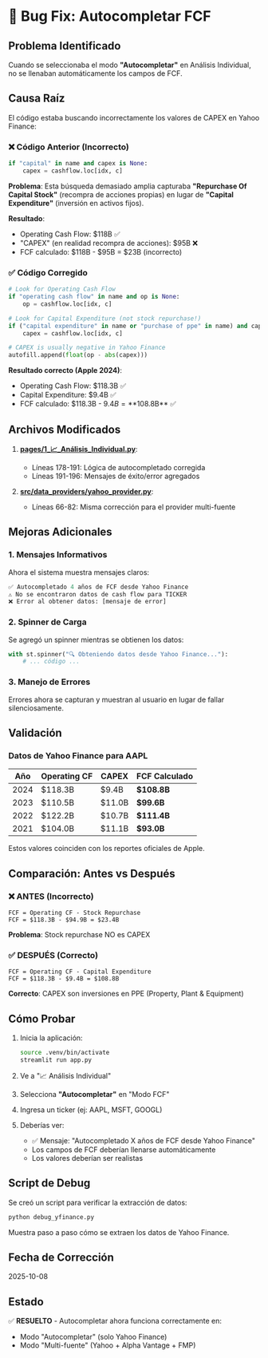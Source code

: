 # 🐛 Bug Fix: Autocompletar FCF

## Problema Identificado

Cuando se seleccionaba el modo **"Autocompletar"** en Análisis Individual, no se llenaban automáticamente los campos de FCF.

## Causa Raíz

El código estaba buscando incorrectamente los valores de CAPEX en Yahoo Finance:

### ❌ Código Anterior (Incorrecto)

```python
if "capital" in name and capex is None:
    capex = cashflow.loc[idx, c]
```

**Problema**: Esta búsqueda demasiado amplia capturaba **"Repurchase Of Capital Stock"** (recompra de acciones propias) en lugar de **"Capital Expenditure"** (inversión en activos fijos).

**Resultado**:
- Operating Cash Flow: $118B ✅
- "CAPEX" (en realidad recompra de acciones): $95B ❌
- FCF calculado: $118B - $95B = $23B (incorrecto)

### ✅ Código Corregido

```python
# Look for Operating Cash Flow
if "operating cash flow" in name and op is None:
    op = cashflow.loc[idx, c]

# Look for Capital Expenditure (not stock repurchase!)
if ("capital expenditure" in name or "purchase of ppe" in name) and capex is None:
    capex = cashflow.loc[idx, c]

# CAPEX is usually negative in Yahoo Finance
autofill.append(float(op - abs(capex)))
```

**Resultado correcto (Apple 2024)**:
- Operating Cash Flow: $118.3B ✅
- Capital Expenditure: $9.4B ✅
- FCF calculado: $118.3B - $9.4B = **$108.8B** ✅

## Archivos Modificados

1. **[pages/1_📈_Análisis_Individual.py](pages/1_📈_Análisis_Individual.py)**:
   - Líneas 178-191: Lógica de autocompletado corregida
   - Líneas 191-196: Mensajes de éxito/error agregados

2. **[src/data_providers/yahoo_provider.py](src/data_providers/yahoo_provider.py)**:
   - Líneas 66-82: Misma corrección para el provider multi-fuente

## Mejoras Adicionales

### 1. Mensajes Informativos

Ahora el sistema muestra mensajes claros:

```python
✅ Autocompletado 4 años de FCF desde Yahoo Finance
⚠️ No se encontraron datos de cash flow para TICKER
❌ Error al obtener datos: [mensaje de error]
```

### 2. Spinner de Carga

Se agregó un spinner mientras se obtienen los datos:

```python
with st.spinner("🔍 Obteniendo datos desde Yahoo Finance..."):
    # ... código ...
```

### 3. Manejo de Errores

Errores ahora se capturan y muestran al usuario en lugar de fallar silenciosamente.

## Validación

### Datos de Yahoo Finance para AAPL

| Año | Operating CF | CAPEX | FCF Calculado |
|-----|-------------|-------|---------------|
| 2024 | $118.3B | $9.4B | **$108.8B** |
| 2023 | $110.5B | $11.0B | **$99.6B** |
| 2022 | $122.2B | $10.7B | **$111.4B** |
| 2021 | $104.0B | $11.1B | **$93.0B** |

Estos valores coinciden con los reportes oficiales de Apple.

## Comparación: Antes vs Después

### ❌ ANTES (Incorrecto)
```
FCF = Operating CF - Stock Repurchase
FCF = $118.3B - $94.9B = $23.4B
```
**Problema**: Stock repurchase NO es CAPEX

### ✅ DESPUÉS (Correcto)
```
FCF = Operating CF - Capital Expenditure
FCF = $118.3B - $9.4B = $108.8B
```
**Correcto**: CAPEX son inversiones en PPE (Property, Plant & Equipment)

## Cómo Probar

1. Inicia la aplicación:
   ```bash
   source .venv/bin/activate
   streamlit run app.py
   ```

2. Ve a "📈 Análisis Individual"

3. Selecciona **"Autocompletar"** en "Modo FCF"

4. Ingresa un ticker (ej: AAPL, MSFT, GOOGL)

5. Deberías ver:
   - ✅ Mensaje: "Autocompletado X años de FCF desde Yahoo Finance"
   - Los campos de FCF deberían llenarse automáticamente
   - Los valores deberían ser realistas

## Script de Debug

Se creó un script para verificar la extracción de datos:

```bash
python debug_yfinance.py
```

Muestra paso a paso cómo se extraen los datos de Yahoo Finance.

## Fecha de Corrección

2025-10-08

## Estado

✅ **RESUELTO** - Autocompletar ahora funciona correctamente en:
- Modo "Autocompletar" (solo Yahoo Finance)
- Modo "Multi-fuente" (Yahoo + Alpha Vantage + FMP)
